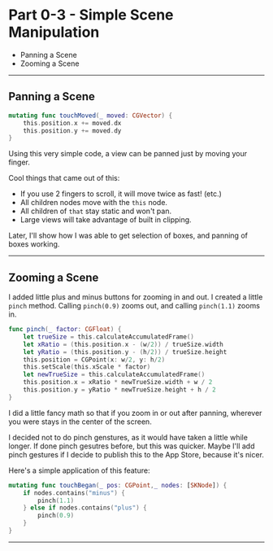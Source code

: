 # **Part 0-3 - Simple Scene Manipulation**

- Panning a Scene
- Zooming a Scene

---
## **Panning a Scene**

```swift
mutating func touchMoved(_ moved: CGVector) {
    this.position.x += moved.dx
    this.position.y += moved.dy
}
```
Using this very simple code, a view can be panned just by moving your finger.


Cool things that came out of this:
- If you use 2 fingers to scroll, it will move twice as fast! (etc.)
- All children nodes move with the `this` node.
- All children of `that` stay static and won't pan.
- Large views will take advantage of built in clipping.

Later, I'll show how I was able to get selection of boxes, and panning of boxes working.


---
## **Zooming a Scene**
I added little plus and minus buttons for zooming in and out.
I created a little `pinch` method. Calling `pinch(0.9)` zooms out, and calling `pinch(1.1)` zooms in.

```swift
func pinch(_ factor: CGFloat) {
    let trueSize = this.calculateAccumulatedFrame()
    let xRatio = (this.position.x - (w/2)) / trueSize.width
    let yRatio = (this.position.y - (h/2)) / trueSize.height
    this.position = CGPoint(x: w/2, y: h/2)
    this.setScale(this.xScale * factor)
    let newTrueSize = this.calculateAccumulatedFrame()
    this.position.x = xRatio * newTrueSize.width + w / 2
    this.position.y = yRatio * newTrueSize.height + h / 2
}
```

I did a little fancy math so that if you zoom in or out after panning, wherever you were stays in the center of the screen.

I decided not to do pinch genstures, as it would have taken a little while longer. If done pinch gesutres before, but this was quicker. Maybe I'll add pinch gestures if I decide to publish this to the App Store, because it's nicer.

Here's a simple application of this feature:

```swift
mutating func touchBegan(_ pos: CGPoint,_ nodes: [SKNode]) {
    if nodes.contains("minus") {
        pinch(1.1)
    } else if nodes.contains("plus") {
        pinch(0.9)
    }
}
```

---
